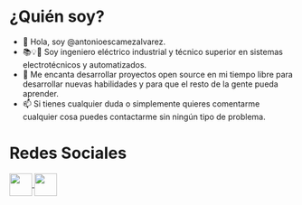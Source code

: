 # ¿Quién soy?
- 👋 Hola, soy @antonioescamezalvarez.
- 📚💡🔌 Soy ingeniero eléctrico industrial y técnico superior en sistemas electrotécnicos y automatizados.
- 💞️ Me encanta desarrollar proyectos open source en mi tiempo libre para desarrollar nuevas habilidades y para que el resto de la gente pueda aprender.
- 📫 Si tienes cualquier duda o simplemente quieres comentarme cualquier cosa puedes contactarme sin ningún tipo de problema.

# Redes Sociales
<a href="https://es.linkedin.com/in/antonio-esc%C3%A1mez-%C3%A1lvarez">
  <img width="40" border="0" align="center"  src="https://play-lh.googleusercontent.com/kMofEFLjobZy_bCuaiDogzBcUT-dz3BBbOrIEjJ-hqOabjK8ieuevGe6wlTD15QzOqw"/>
</a>
<a href="https://antonioesal.es">
  <img width="40" border="0" align="center"  src="https://toppng.com//public/uploads/preview/world-icon-web-icon-white-11563010874xluuy00vry.png"/>
</a>
